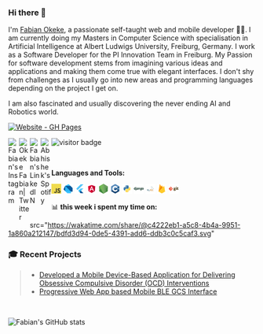 ### Hi there 👋

I'm [Fabian Okeke](), a passionate self-taught web and mobile developer 👨‍💻. I am currently doing my Masters in Computer Science with specialisation in Artificial Intelligence at Albert Ludwigs University, Freiburg, Germany. I work as a Software Developer for the PI Innovation Team in Freiburg. My Passion for software development stems from imagining various ideas and applications and making them come true with elegant interfaces. I don't shy from challenges as I usually go into new areas and programming languages depending on the project I get on. 

I am also fascinated and usually discovering the never ending AI and Robotics world. 


[![Website - GH Pages](https://img.shields.io/badge/View_site-GH_Pages-2ea44f?style=for-the-badge&logo=Dark-Reader)]()

<a href="https://www.instagram.com/awesome_fabyan/">
  <img align="left" alt="Fabian's Instagram" width="22px" src="https://raw.githubusercontent.com/hussainweb/hussainweb/main/icons/instagram.png" />
</a>
<a href="https://twitter.com/awesome_spark">
    <img align="left" alt="Okeke Fabian| Twitter" width="22px" src="https://raw.githubusercontent.com/peterthehan/peterthehan/master/assets/twitter.svg" />
</a>
<a href="https://www.linkedin.com/in/fabian-c-okeke/">
  <img align="left" alt="Fabian's LinkedIN" width="22px" src="https://raw.githubusercontent.com/peterthehan/peterthehan/master/assets/linkedin.svg" />
</a>
<a href="https://open.spotify.com/user/21bpyrsnblkh75sfyer7tajmi?si=aa909199bbf34cc8">
  <img align="left" alt="Abhishek's Spotify" width="22px" src="https://raw.githubusercontent.com/peterthehan/peterthehan/master/assets/spotify.svg" />
</a>

![visitor badge](https://visitor-badge.glitch.me/badge?page_id=jwenjian.visitor-badge&left_text=My%20Page%20Visitors)

<br />

**Languages and Tools:**  

<code><img height="20" src="https://raw.githubusercontent.com/github/explore/80688e429a7d4ef2fca1e82350fe8e3517d3494d/topics/javascript/javascript.png"></code>
<code><img height="20" src="https://raw.githubusercontent.com/github/explore/80688e429a7d4ef2fca1e82350fe8e3517d3494d/topics/dart/dart.png"></code>
<code><img height="20" src="https://raw.githubusercontent.com/github/explore/80688e429a7d4ef2fca1e82350fe8e3517d3494d/topics/flutter/flutter.png"></code>
<code><img height="20" src="https://raw.githubusercontent.com/github/explore/5c058a388828bb5fde0bcafd4bc867b5bb3f26f3/topics/angular/angular.png"></code>
<code><img height="20" src="https://raw.githubusercontent.com/github/explore/80688e429a7d4ef2fca1e82350fe8e3517d3494d/topics/nodejs/nodejs.png"></code>
<code><img height="20" src="https://raw.githubusercontent.com/github/explore/80688e429a7d4ef2fca1e82350fe8e3517d3494d/topics/cpp/cpp.png"></code>
<code><img height="20" src="https://raw.githubusercontent.com/github/explore/80688e429a7d4ef2fca1e82350fe8e3517d3494d/topics/python/python.png"></code>
<code><img height="20" src="https://raw.githubusercontent.com/github/explore/80688e429a7d4ef2fca1e82350fe8e3517d3494d/topics/django/django.png"></code>
<code><img height="20" src="https://raw.githubusercontent.com/github/explore/80688e429a7d4ef2fca1e82350fe8e3517d3494d/topics/mysql/mysql.png"></code>
<code><img height="20" src="https://raw.githubusercontent.com/github/explore/80688e429a7d4ef2fca1e82350fe8e3517d3494d/topics/firebase/firebase.png"></code>
<code><img height="20" src="https://raw.githubusercontent.com/github/explore/80688e429a7d4ef2fca1e82350fe8e3517d3494d/topics/git/git.png"></code>

📊 **this week i spent my time on:**
<!--START_SECTION:waka-->
src="https://wakatime.com/share/@c4222eb1-a5c8-4b4a-9951-1a860a212147/bdfd3d94-0de5-4391-add6-ddb3c0c5caf3.svg"
<!--END_SECTION:waka-->


### 🎓 Recent Projects
>- [Developed a Mobile Device-Based Application for Delivering Obsessive Compulsive Disorder (OCD) Interventions]() 
>- [Progressive Web App based Mobile BLE GCS Interface]() 

<br />

![Fabian's GitHub stats](https://github-readme-stats.vercel.app/api?username=OkekeFabian&hide=issues&count_private=true&show_icons=true&theme=onedark)
